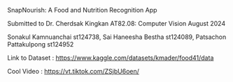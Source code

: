 SnapNourish: A Food and Nutrition Recognition App

Submitted to Dr. Cherdsak Kingkan
AT82.08: Computer Vision August 2024


Sonakul Kamnuanchai st124738, Sai Haneesha Bestha st124089, Patsachon Pattakulpong st124952

Link to Dataset : https://www.kaggle.com/datasets/kmader/food41/data

Cool Video : https://vt.tiktok.com/ZSjbU6oen/
